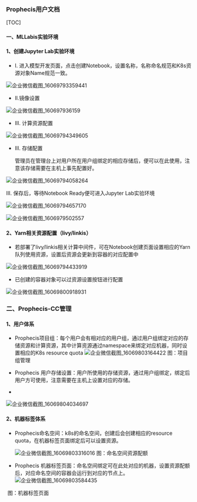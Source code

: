 ### Prophecis用户文档

[TOC]

#### 一、MLLabis实验环境
#### 1、创建Jupyter Lab实验环境

- I. 进入模型开发页面，点击创建Notebook，设置名称，名称命名规范和K8s资源对象Name规范一致。

![企业微信截图_16069793359441](https://github.com/WeBankFinTech/Prophecis/blob/master/docs/zh_CN/userGuideImage/企业微信截图_16069793359441.png)

- II.镜像设置

![企业微信截图_160697936159](https://github.com/WeBankFinTech/Prophecis/blob/master/docs/zh_CN/userGuideImage/企业微信截图_160697936159.png)

- III. 计算资源配置

![企业微信截图_16069794349605](https://github.com/WeBankFinTech/Prophecis/blob/master/docs/zh_CN/userGuideImage/企业微信截图_16069794349605.png)

- III. 存储配置

  管理员在管理台上对用户所在用户组绑定的相应存储后，便可以在此使用，注意该存储需要在主机上事先配置好。

![企业微信截图_16069794058264](https://github.com/WeBankFinTech/Prophecis/blob/master/docs/zh_CN/userGuideImage/企业微信截图_16069794058264.png)

III. 保存后，等待Notebook Ready便可进入Jupyter Lab实验环境

![企业微信截图_16069794657170](https://github.com/WeBankFinTech/Prophecis/blob/master/docs/zh_CN/userGuideImage/企业微信截图_16069794657170.png)

![企业微信截图_1606979502557](https://github.com/WeBankFinTech/Prophecis/blob/master/docs/zh_CN/userGuideImage/企业微信截图_1606979502557.png)

#### 2、Yarn相关资源配置（livy/linkis）

- 若部署了livy/linkis相关计算中间件，可在Notebook创建页面设置相应的Yarn队列使用资源，设置后资源会更新到容器的对应配置中

![企业微信截图_16069794433919](https://github.com/WeBankFinTech/Prophecis/blob/master/docs/zh_CN/userGuideImage/企业微信截图_16069794433919.png)

- 已创建的容器对象可以过资源设置按钮进行配置

![企业微信截图_16069800918931](https://github.com/WeBankFinTech/Prophecis/blob/master/docs/zh_CN/userGuideImage/企业微信截图_16069800918931.png)


###  二、Prophecis-CC管理
#### 1、用户体系

- Prophecis项目组：每个用户会有相对应的用户组，通过用户组绑定对应的存储资源和计算资源，其中计算资源通过namespace来绑定对应机器，同时设置相应的K8s resource quota
  ![企业微信截图_16069803164422](https://github.com/WeBankFinTech/Prophecis/blob/master/docs/zh_CN/userGuideImage/企业微信截图_16069803164422.png)
                                                                            图：项目组管理

- Prophecis 用户存储设置：用户所使用的存储资源，通过用户组绑定，绑定后用户方可使用，注意需要在主机上设置对应的存储。
- 
![企业微信截图_16069804034697](https://github.com/WeBankFinTech/Prophecis/blob/master/docs/zh_CN/userGuideImage/企业微信截图_16069804034697.png)


#### 2、机器标签体系
- Prophecis命名空间：k8s的命名空间，创建后会创建相应的resource quota，在机器标签页面绑定后可以设置资源。

  ![企业微信截图_16069803316016](https://github.com/WeBankFinTech/Prophecis/blob/master/docs/zh_CN/userGuideImage/企业微信截图_16069803316016.png)
                                                                           图：命名空间资源配额

- Prophecis 机器标签页面：命名空间绑定可在此处对应的机器，设置资源配额后，对应命名空间的容器会运行到对应的节点上。
 ![企业微信截图_16069803584435](https://github.com/WeBankFinTech/Prophecis/blob/master/docs/zh_CN/userGuideImage/企业微信截图_16069803584435.png)

​                                                                                 图：机器标签页面
